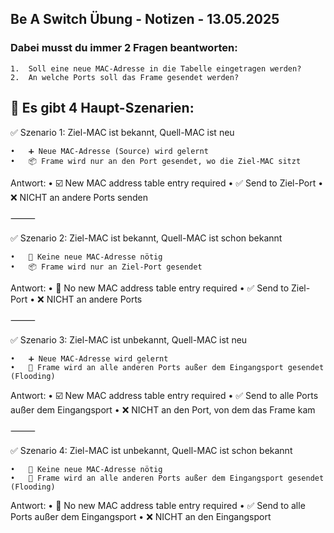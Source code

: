 ## Be A Switch Übung - Notizen - 13.05.2025

### Dabei musst du immer 2 Fragen beantworten:
	1.	Soll eine neue MAC-Adresse in die Tabelle eingetragen werden?
	2.	An welche Ports soll das Frame gesendet werden?

## 🧠 Es gibt 4 Haupt-Szenarien:

✅ Szenario 1: Ziel-MAC ist bekannt, Quell-MAC ist neu

	•	➕ Neue MAC-Adresse (Source) wird gelernt
	•	📦 Frame wird nur an den Port gesendet, wo die Ziel-MAC sitzt

Antwort:
	•	☑️ New MAC address table entry required
	•	✅ Send to Ziel-Port
	•	❌ NICHT an andere Ports senden

⸻

✅ Szenario 2: Ziel-MAC ist bekannt, Quell-MAC ist schon bekannt

	•	🚫 Keine neue MAC-Adresse nötig
	•	📦 Frame wird nur an Ziel-Port gesendet

Antwort:
	•	🔘 No new MAC address table entry required
	•	✅ Send to Ziel-Port
	•	❌ NICHT an andere Ports

⸻

✅ Szenario 3: Ziel-MAC ist unbekannt, Quell-MAC ist neu

	•	➕ Neue MAC-Adresse wird gelernt
	•	📡 Frame wird an alle anderen Ports außer dem Eingangsport gesendet (Flooding)

Antwort:
	•	☑️ New MAC address table entry required
	•	✅ Send to alle Ports außer dem Eingangsport
	•	❌ NICHT an den Port, von dem das Frame kam

⸻

✅ Szenario 4: Ziel-MAC ist unbekannt, Quell-MAC ist schon bekannt

	•	🚫 Keine neue MAC-Adresse nötig
	•	📡 Frame wird an alle anderen Ports außer dem Eingangsport gesendet (Flooding)

Antwort:
	•	🔘 No new MAC address table entry required
	•	✅ Send to alle Ports außer dem Eingangsport
	•	❌ NICHT an den Eingangsport
